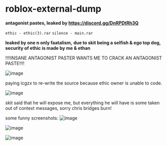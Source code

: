 # roblox-external-dump

**antagonist pastes, leaked by https://discord.gg/DnRPDtRh3Q**

``
ethic - ethic(3).rar
``
``
silence - main.rar
``

**leaked by one n only faatalism,**
__due to skit being a selfish & ego top dog, security of ethic is made by me & ethan__

!!!!INSANE ANTAGONIST PASTER WANTS ME TO CRACK AN ANTAGONIST PASTE!!!!

![image](https://github.com/faatalism/roblox-external-dump/assets/160081205/9df41c8c-ec7d-4d8b-8d73-79e8f01b0dcb)

paying icgzx to re-write the source because ethic owner is unable to code.

![image](https://github.com/faatalism/roblox-external-dump/assets/160081205/cb377162-9784-445e-890a-ffc834526376)

skit said that he will expose me, but everything he will have is some taken out of context messages,
sorry chris bridges burn!


some funny screenshots:
![image](https://github.com/faatalism/roblox-external-dump/assets/160081205/e3b84dd9-76f3-4ad9-a34c-914e6fc1e252)

![image](https://github.com/faatalism/roblox-external-dump/assets/160081205/81782c24-f665-4ca4-8b90-94b955765083)

![image](https://github.com/faatalism/roblox-external-dump/assets/160081205/85b51887-5abf-4493-a2f7-6aaf7e576735)




